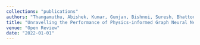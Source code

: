 ```yaml
---
collections: "publications"
authors: "Thangamuthu, Abishek, Kumar, Gunjan, Bishnoi, Suresh, Bhattoo, Ravinder, Krishnan, NM Anoop, and  Ranu, Sayan"
title: "Unravelling the Performance of Physics-informed Graph Neural Networks for Dynamical Systems"
venue: "Open Review"
date: "2022-01-01"
---
```


